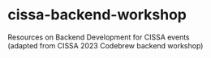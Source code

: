 # cissa-backend-workshop

Resources on Backend Development for CISSA events <br />
(adapted from CISSA 2023 Codebrew backend workshop)
